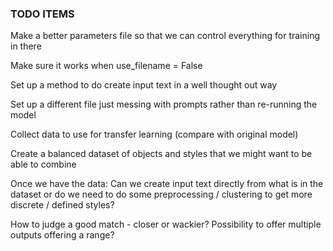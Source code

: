 ### TODO ITEMS


Make a better parameters file so that we can control everything for training in there

Make sure it works when use_filename = False

Set up a method to do create input text in a well thought out way

Set up a different file just messing with prompts rather than re-running the model

Collect data to use for transfer learning (compare with original model)

Create a balanced dataset of objects and styles that we might want to be able to combine

Once we have the data:
Can we create input text directly from what is in the dataset or do we need to do some preprocessing / clustering to get more discrete / defined styles?

How to judge a good match - closer or wackier? Possibility to offer multiple outputs offering a range?